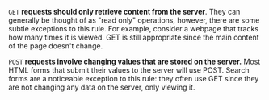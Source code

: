 `GET` **requests should only retrieve content from the server**. They can
generally be thought of as "read only" operations, however, there are some 
subtle exceptions to this rule. For example, consider a webpage that tracks 
how many times it is viewed. GET is still appropriate since the main content
of the page doesn't change.

`POST` **requests involve changing values that are stored on the server.** 
Most HTML forms that submit their values to the server will use POST. Search
forms are a noticeable exception to this rule: they often use GET since they
are not changing any data on the server, only viewing it.